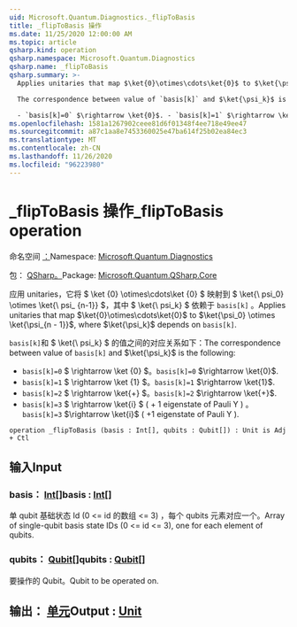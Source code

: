 ```yaml
---
uid: Microsoft.Quantum.Diagnostics._flipToBasis
title: _flipToBasis 操作
ms.date: 11/25/2020 12:00:00 AM
ms.topic: article
qsharp.kind: operation
qsharp.namespace: Microsoft.Quantum.Diagnostics
qsharp.name: _flipToBasis
qsharp.summary: >-
  Applies unitaries that map $\ket{0}\otimes\cdots\ket{0}$ to $\ket{\psi_0} \otimes \ket{\psi_{n - 1}}$, where $\ket{\psi_k}$ depends on `basis[k]`.

  The correspondence between value of `basis[k]` and $\ket{\psi_k}$ is the following:

  - `basis[k]=0` $\rightarrow \ket{0}$. - `basis[k]=1` $\rightarrow \ket{1}$. - `basis[k]=2` $\rightarrow \ket{+}$. - `basis[k]=3` $\rightarrow \ket{i}$ ( +1 eigenstate of Pauli Y ).
ms.openlocfilehash: 1581a1267902ceee81d6f01348f4ee718e49ee47
ms.sourcegitcommit: a87c1aa8e7453360025e47ba614f25b02ea84ec3
ms.translationtype: MT
ms.contentlocale: zh-CN
ms.lasthandoff: 11/26/2020
ms.locfileid: "96223980"
---
```

# <a name="_fliptobasis-operation"></a><span data-ttu-id="83e6e-102">_flipToBasis 操作</span><span class="sxs-lookup"><span data-stu-id="83e6e-102">_flipToBasis operation</span></span>

<span data-ttu-id="83e6e-103">命名空间 [：](xref:Microsoft.Quantum.Diagnostics)</span><span class="sxs-lookup"><span data-stu-id="83e6e-103">Namespace: [Microsoft.Quantum.Diagnostics](xref:Microsoft.Quantum.Diagnostics)</span></span>

<span data-ttu-id="83e6e-104">包： [QSharp。](https://nuget.org/packages/Microsoft.Quantum.QSharp.Core)</span><span class="sxs-lookup"><span data-stu-id="83e6e-104">Package: [Microsoft.Quantum.QSharp.Core](https://nuget.org/packages/Microsoft.Quantum.QSharp.Core)</span></span>


<span data-ttu-id="83e6e-105">应用 unitaries，它将 $ \ket {0} \otimes\cdots\ket {0} $ 映射到 $ \ket{\ psi_0} \otimes \ket{\ psi_ {n-1}} $，其中 $ \ket{\ psi_k} $ 依赖于 `basis[k]` 。</span><span class="sxs-lookup"><span data-stu-id="83e6e-105">Applies unitaries that map $\ket{0}\otimes\cdots\ket{0}$ to $\ket{\psi_0} \otimes \ket{\psi_{n - 1}}$, where $\ket{\psi_k}$ depends on `basis[k]`.</span></span>

<span data-ttu-id="83e6e-106">`basis[k]`和 $ \ket{\ psi_k} $ 的值之间的对应关系如下：</span><span class="sxs-lookup"><span data-stu-id="83e6e-106">The correspondence between value of `basis[k]` and $\ket{\psi_k}$ is the following:</span></span>

- <span data-ttu-id="83e6e-107">`basis[k]=0` $ \rightarrow \ket {0} $。</span><span class="sxs-lookup"><span data-stu-id="83e6e-107">`basis[k]=0` $\rightarrow \ket{0}$.</span></span>
- <span data-ttu-id="83e6e-108">`basis[k]=1` $ \rightarrow \ket {1} $。</span><span class="sxs-lookup"><span data-stu-id="83e6e-108">`basis[k]=1` $\rightarrow \ket{1}$.</span></span>
- <span data-ttu-id="83e6e-109">`basis[k]=2` $ \rightarrow \ket{+} $。</span><span class="sxs-lookup"><span data-stu-id="83e6e-109">`basis[k]=2` $\rightarrow \ket{+}$.</span></span>
- <span data-ttu-id="83e6e-110">`basis[k]=3` $ \rightarrow \ket{i} $ ( + 1 eigenstate of Pauli Y ) 。</span><span class="sxs-lookup"><span data-stu-id="83e6e-110">`basis[k]=3` $\rightarrow \ket{i}$ ( +1 eigenstate of Pauli Y ).</span></span>

```qsharp
operation _flipToBasis (basis : Int[], qubits : Qubit[]) : Unit is Adj + Ctl
```


## <a name="input"></a><span data-ttu-id="83e6e-111">输入</span><span class="sxs-lookup"><span data-stu-id="83e6e-111">Input</span></span>

### <a name="basis--int"></a><span data-ttu-id="83e6e-112">basis： [Int](xref:microsoft.quantum.lang-ref.int)[]</span><span class="sxs-lookup"><span data-stu-id="83e6e-112">basis : [Int](xref:microsoft.quantum.lang-ref.int)[]</span></span>

<span data-ttu-id="83e6e-113">单 qubit 基础状态 Id (0 <= id 的数组 <= 3) ，每个 qubits 元素对应一个。</span><span class="sxs-lookup"><span data-stu-id="83e6e-113">Array of single-qubit basis state IDs (0 <= id <= 3), one for each element of qubits.</span></span>


### <a name="qubits--qubit"></a><span data-ttu-id="83e6e-114">qubits： [Qubit](xref:microsoft.quantum.lang-ref.qubit)[]</span><span class="sxs-lookup"><span data-stu-id="83e6e-114">qubits : [Qubit](xref:microsoft.quantum.lang-ref.qubit)[]</span></span>

<span data-ttu-id="83e6e-115">要操作的 Qubit。</span><span class="sxs-lookup"><span data-stu-id="83e6e-115">Qubit to be operated on.</span></span>



## <a name="output--unit"></a><span data-ttu-id="83e6e-116">输出： [单元](xref:microsoft.quantum.lang-ref.unit)</span><span class="sxs-lookup"><span data-stu-id="83e6e-116">Output : [Unit](xref:microsoft.quantum.lang-ref.unit)</span></span>


